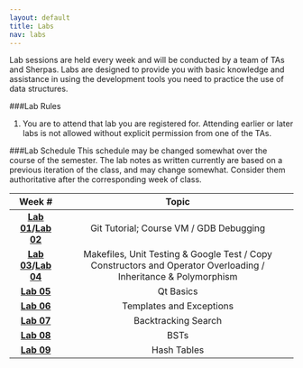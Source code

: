 ```yaml
---
layout: default
title: Labs
nav: labs
---
```


Lab sessions are held every week and will be conducted by a team of TAs and Sherpas. Labs are designed to provide you with basic knowledge and assistance in using the development tools you need to practice the use of data structures.

###Lab Rules
  1. You are to attend that lab you are registered for. Attending earlier or later labs is not allowed without explicit permission from one of the TAs.</li>

###Lab Schedule
This schedule may be changed somewhat over the course of the semester. The lab notes as written currently are based on a previous iteration of the class, and may change somewhat. Consider them authoritative after the corresponding week of class.

| **Week #**                                | **Topic**                               |
| :---------------------------------------: | :-----------------------------------:   |
| **[Lab 01]({{site.url}}/labs/lab01.html)/[Lab 02]({{site.url}}/labs/lab02.html)** | Git Tutorial; Course VM / GDB Debugging |
| **[Lab 03]({{site.url}}/labs/lab03.html)/[Lab 04]({{site.url}}/labs/lab04.html)** | Makefiles, Unit Testing & Google Test / Copy Constructors and Operator Overloading / Inheritance & Polymorphism |
| **[Lab 05]({{site.url}}/labs/lab05.html)** | Qt Basics                             |
| **[Lab 06]({{site.url}}/labs/lab06.html)** | Templates and Exceptions              |
| **[Lab 07]({{site.url}}/labs/lab07.html)** | Backtracking Search                   |
| **[Lab 08]({{site.url}}/labs/lab08.html)** | BSTs                                  |
| **[Lab 09]({{site.url}}/labs/lab09.html)** | Hash Tables                           |

